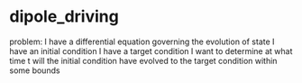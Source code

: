 # dipole_driving

problem:
	I have a differential equation governing the evolution of state
	I have an initial condition
	I have a target condition
	I want to determine at what time t will the initial condition have evolved to the target condition within some bounds
